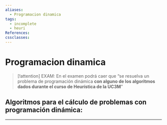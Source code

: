 ```yaml
---
aliases:
  - Programacion dinamica
tags:
  - incomplete
  - heuri
References: 
cssclasses:
---
```

# Programacion dinamica

> [!attention] EXAM: 
> En el examen podrá caer que “se resuelva un problema de programación dinámica **con alguno de los algoritmos dados durante el curso de Heurística de la UC3M**” 

## Algoritmos para el cálculo de problemas con programación dinámica: 

***